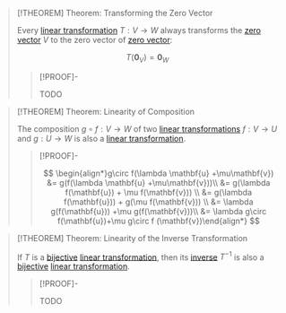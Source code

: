 >[!THEOREM] Theorem: Transforming the Zero Vector
>
>Every [linear transformation](Linear%20Transformation.md) $T: V \to W$ always transforms the [zero vector](../Vector%20Spaces/Vector%20Space.md) $V$ to the zero vector of [zero vector](../Vector%20Spaces/Vector%20Space.md):
>
>$$
>T(\mathbf{0}_V) = \mathbf{0}_W
>$$
>
>>[!PROOF]-
>>
>>TODO
>>
>

>[!THEOREM] Theorem: Linearity of Composition
>
>The composition $g\circ f: V\to W$ of two [linear transformations](Linear%20Transformation.md) $f: V \to U$ and $g: U \to W$ is also a [linear transformation](Linear%20Transformation.md).
>
>>[!PROOF]-
>>
>>$$
>>\begin{align*}g\circ f(\lambda \mathbf{u} +\mu\mathbf{v}) &= g(f(\lambda \mathbf{u} +\mu\mathbf{v}))\\ &= g(\lambda f(\mathbf{u}) + \mu f(\mathbf{v})) \\ &= g(\lambda f(\mathbf{u})) + g(\mu f(\mathbf{v})) \\ &= \lambda g(f(\mathbf{u})) +\mu g(f(\mathbf{v}))\\ &= \lambda g\circ f(\mathbf{u})+\mu g\circ f (\mathbf{v})\end{align*}
>>$$
>>
>

>[!THEOREM] Theorem: Linearity of the Inverse Transformation
>
>If $T$ is a [bijective](../../../Analysis/Functions/Injections,%20Surjections%20and%20Bijections.md) [linear transformation](Linear%20Transformation.md), then its [inverse](../../../Analysis/Functions/Injections,%20Surjections%20and%20Bijections.md) $T^{-1}$ is also a [bijective](../../../Analysis/Functions/Injections,%20Surjections%20and%20Bijections.md) [linear transformation](Linear%20Transformation.md).
>
>>[!PROOF]-
>>
>>TODO
>>
>